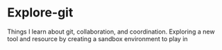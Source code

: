 # Explore-git
Things I learn about git, collaboration, and coordination.
Exploring a new tool and resource by creating a sandbox environment to play in

